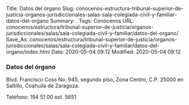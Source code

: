 Title: Datos del órgano
Slug: conocenos-estructura-tribunal-superior-de-justicia-organos-jurisdiccionales-salas-sala-colegiada-civil-y-familiar-datos-del-organo
Summary: .
Tags: Conócenos
URL: conocenos/estructura/tribunal-superior-de-justicia/organos-jurisdiccionales/salas/sala-colegiada-civil-y-familiar/datos-del-organo/
Save_As: conocenos/estructura/tribunal-superior-de-justicia/organos-jurisdiccionales/salas/sala-colegiada-civil-y-familiar/datos-del-organo/index.html
Date: 2020-05-04 09:12
Modified: 2020-05-04 09:12



### Datos del órgano

Blvd. Francisco Coss No. 945, segundo piso, Zona Centro, C.P. 25000 en Saltillo, Coahuila de Zaragoza.

Teléfono: 194 51 00 ext. 5651



